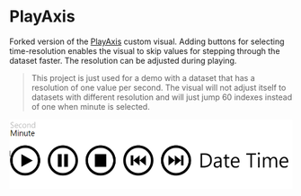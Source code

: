 # PlayAxis

Forked version of the [PlayAxis](https://github.com/mprozil/PlayAxis) custom visual. Adding buttons for selecting time-resolution enables the visual to skip values for stepping through the dataset faster. The resolution can be adjusted during playing.

>This project is just used for a demo with a dataset that has a resolution of one value per second. The visual will not adjust itself to datasets with different resolution and will just jump 60 indexes instead of one when minute is selected.



![](assets/screenshot.PNG)
